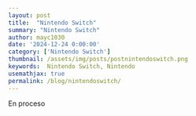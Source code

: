 ```yaml
---
layout: post
title:  "Nintendo Switch"
summary: "Nintendo Switch"
author: mayc1030
date: '2024-12-24 0:00:00'
category: ['Nintendo Switch']
thumbnail: /assets/img/posts/postnintendoswitch.png
keywords:  Nintendo Switch, Nintendo
usemathjax: true
permalink: /blog/nintendoswitch/
---
```


En proceso